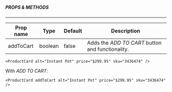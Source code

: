 ##### PROPS & METHODS

---

| Prop name | Type    | Default | Description                                      |
| --------- | ------- | ------- | ------------------------------------------------ |
| addToCart | boolean | false   | Adds the _ADD TO CART_ button and functionality. |

```
<ProductCard alt="Instant Pot" price="$299.95" sku="3436474" />
```

With _ADD TO CART_:

```
<ProductCard addToCart alt="Instant Pot" price="$299.95" sku="3436474" />
```
